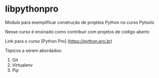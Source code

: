 # libpythonpro
Módulo para exemplificar construção de projetos Python no curso Pytools

Nesse curso é ensinado como contribuir com projetos de código aberto

Link para o curso [Python Pro] (https://python.pro.br)

Tópicos a serem abordados:
1. Git
2. Virtualenv
3. Pip
